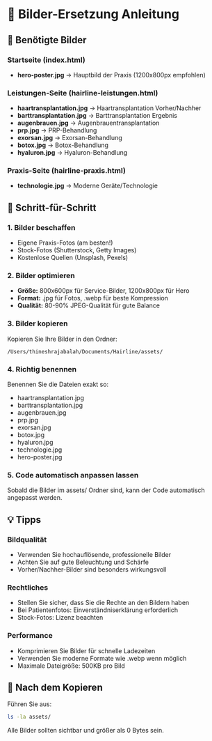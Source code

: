 # 📸 Bilder-Ersetzung Anleitung

## 🎯 Benötigte Bilder

### Startseite (index.html)
- **hero-poster.jpg** → Hauptbild der Praxis (1200x800px empfohlen)

### Leistungen-Seite (hairline-leistungen.html)
- **haartransplantation.jpg** → Haartransplantation Vorher/Nachher
- **barttransplantation.jpg** → Barttransplantation Ergebnis  
- **augenbrauen.jpg** → Augenbrauentransplantation
- **prp.jpg** → PRP-Behandlung
- **exorsan.jpg** → Exorsan-Behandlung
- **botox.jpg** → Botox-Behandlung
- **hyaluron.jpg** → Hyaluron-Behandlung

### Praxis-Seite (hairline-praxis.html)
- **technologie.jpg** → Moderne Geräte/Technologie

## 🚀 Schritt-für-Schritt

### 1. Bilder beschaffen
- Eigene Praxis-Fotos (am besten!)
- Stock-Fotos (Shutterstock, Getty Images)
- Kostenlose Quellen (Unsplash, Pexels)

### 2. Bilder optimieren
- **Größe:** 800x600px für Service-Bilder, 1200x800px für Hero
- **Format:** .jpg für Fotos, .webp für beste Kompression
- **Qualität:** 80-90% JPEG-Qualität für gute Balance

### 3. Bilder kopieren
Kopieren Sie Ihre Bilder in den Ordner:
```
/Users/thineshrajabalah/Documents/Hairline/assets/
```

### 4. Richtig benennen
Benennen Sie die Dateien exakt so:
- haartransplantation.jpg
- barttransplantation.jpg
- augenbrauen.jpg
- prp.jpg
- exorsan.jpg
- botox.jpg
- hyaluron.jpg
- technologie.jpg
- hero-poster.jpg

### 5. Code automatisch anpassen lassen
Sobald die Bilder im assets/ Ordner sind, kann der Code automatisch angepasst werden.

## 💡 Tipps

### Bildqualität
- Verwenden Sie hochauflösende, professionelle Bilder
- Achten Sie auf gute Beleuchtung und Schärfe
- Vorher/Nachher-Bilder sind besonders wirkungsvoll

### Rechtliches
- Stellen Sie sicher, dass Sie die Rechte an den Bildern haben
- Bei Patientenfotos: Einverständniserklärung erforderlich
- Stock-Fotos: Lizenz beachten

### Performance
- Komprimieren Sie Bilder für schnelle Ladezeiten
- Verwenden Sie moderne Formate wie .webp wenn möglich
- Maximale Dateigröße: 500KB pro Bild

## 🔧 Nach dem Kopieren

Führen Sie aus:
```bash
ls -la assets/
```

Alle Bilder sollten sichtbar und größer als 0 Bytes sein.

